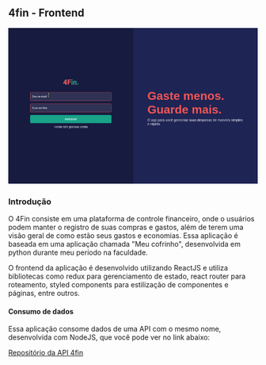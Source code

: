 ## 4fin - Frontend

![web demo gif](./src/assets/4fin-web-def.gif)

### Introdução

O 4Fin consiste em uma plataforma de controle financeiro, onde o usuários podem manter o registro de suas compras e gastos, além de terem uma visão geral de como estão seus gastos e economias. Essa aplicação é baseada em uma aplicação chamada "Meu cofrinho", desenvolvida em python durante meu período na faculdade.

O frontend da aplicação é desenvolvido utilizando ReactJS e utiliza bibliotecas como redux para gerenciamento de estado, react router para roteamento, styled components para estilização de componentes e páginas, entre outros.

#### Consumo de dados

Essa aplicação consome dados de uma API com o mesmo nome, desenvolvida com NodeJS, que você pode ver no link abaixo:

[Repositório da API 4fin](https://github.com/MateusOli21/4fin-backend)

